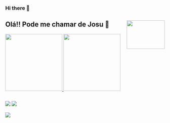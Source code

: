 ### Hi there 👋

## Olá!! Pode me chamar de Josu 💖 <img src="https://media.giphy.com/media/xUPGGDNsLvqsBOhuU0/giphy.gif" align="right" width="120" height="90" />

 <div>
  <a href="https://github.com/jcarloscody">
  <img  aling="center" height="180em"  src="https://github-readme-stats.vercel.app/api?username=jcarloscody&show_icons=true&theme=radical&include_all_commits=true&count_private=true" />
  <img aling="center" height="180em" src="https://github-readme-stats.vercel.app/api/top-langs/?username=jcarloscody&layout=compact&langs_count=7&theme=radical"/>
</div>
  
  ## 

<div style="display: inline_block"> 
 <!-- <a href="https://www.instagram.com/_eu.neto/" target="_blank"><img src="https://img.shields.io/badge/-Instagram-%23E4405F?style=for-the-badge&logo=instagram&logoColor=white" target="_blank"></a>-->
  <a href = "mailto:josuecarlosos2@gmail.com"><img src="https://img.shields.io/badge/-Gmail-%23333?style=for-the-badge&logo=gmail&logoColor=white" target="_blank"></a>
  <a href="https://www.linkedin.com/in/josuecarlosdasilva/" target="_blank"><img src="https://img.shields.io/badge/-LinkedIn-%230077B5?style=for-the-badge&logo=linkedin&logoColor=white" target="_blank"></a>

</div>
</br>
<div>
<img src="https://media.giphy.com/media/EZ4P7yo04aaiRK6RlJ/giphy.gif" />
</div>
